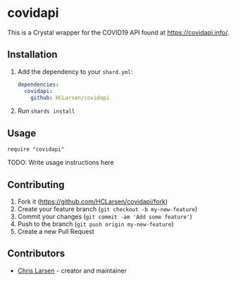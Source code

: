 # covidapi

This is a Crystal wrapper for the COVID19 API found at https://covidapi.info/.

## Installation

1. Add the dependency to your `shard.yml`:

   ```yaml
   dependencies:
     covidapi:
       github: HCLarsen/covidapi
   ```

2. Run `shards install`

## Usage

```crystal
require "covidapi"
```

TODO: Write usage instructions here

## Contributing

1. Fork it (<https://github.com/HCLarsen/covidapi/fork>)
2. Create your feature branch (`git checkout -b my-new-feature`)
3. Commit your changes (`git commit -am 'Add some feature'`)
4. Push to the branch (`git push origin my-new-feature`)
5. Create a new Pull Request

## Contributors

- [Chris Larsen](https://github.com/HCLarsen) - creator and maintainer
